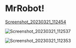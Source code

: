 # MrRobot!
[Screenshot_20230321_112454](https://user-images.githubusercontent.com/76900961/226525550-b83a8356-5d32-434b-a72c-f26d068add3e.png)

![Screenshot_20230321_112537](https://user-images.githubusercontent.com/76900961/226525553-75dbc5e5-d419-4dc8-aba1-925f0794f2e6.png)

![Screenshot_20230321_112353](https://user-images.githubusercontent.com/76900961/226525548-a2b942e0-fff6-4ce8-96f1-6a2ecf5e3125.png)
